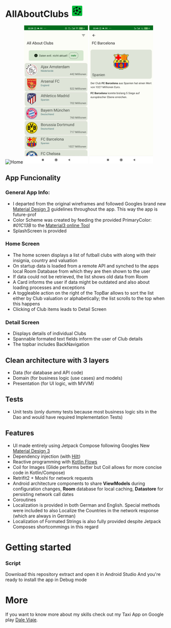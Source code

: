 # AllAboutClubs <img src="images/ic_launcher.png" alt="Home" width="40"/>

 <img src="images/demo_allaboutclubs.gif" alt="Home" width="200"/>                                 <img src="images/clublist.jpeg" alt="Home" width="200"/>           <img src="images/detail.jpeg" alt="Home" width="200"/>
 
## App Funcionality

### General App Info: 
- I departed from the original wireframes and followed Googles brand new [Material Design 3](https://m3.material.io/components/cards/overview) guidelines throughout the app. This way the app is future-prof 
- Color Scheme was created by feeding the provided PrimaryColor: *#01C13B* to the [Material3 online Tool](https://m3.material.io/theme-builder#/custom)
- SplashScreen is provided

### Home Screen
- The home screen displays a list of futball clubs with along with their insignia, country and valuation
- On startup data is loaded from a remote API and synched to the apps local Room Database from which they are then shown to the user 
- If data could not be retrieved, the list shows old data from Room 
- A Card informs the user if data might be outdated and also about loading processes and exceptions
- A toggleable action on the right of the TopBar allows to sort the list either by Club valuation or alphabetically; the list scrolls to the top when this happens
- Clicking of Club items leads to Detail Screen

### Detail Screen
- Displays details of individual Clubs
- Spannable formated text fields inform the user of Club details
- The topbar includes BackNavigation

## Clean architecture with 3 layers
- Data (for database and API code)
- Domain (for business logic (use cases) and models)
- Presentation (for UI logic, with MVVM)

## Tests
- Unit tests (only dummy tests because most business logic sits in the Dao and would have required Implementation Tests)
    
## Features
- UI made entirely using Jetpack Compose following Googles New [Material Design 3](https://m3.material.io/components/cards/overview)
- Dependency injection (with [Hilt](http://google.github.io/hilt/))
- Reactive programming with [Kotlin Flows](https://kotlinlang.org/docs/reference/coroutines/flow.html)
- Coil for Images (Glide performs better but Coil allows for more concise code in Kotlin/Compose)
- Retrifit2 + Moshi for network requests
- Android architecture components to share **ViewModels** during configuration changes, **Room** database for local caching, **Datastore** for persisting network call dates
- Coroutines
- Localization is provided in both German and English. Special methods were included to also Localize the Countries in the network response (which are always in German)
- Localization of Formated Strings is also fully provided despite Jetpack Composes shortcommings in this regard


# Getting started

### Script 
Download this repository extract and open it in Android Studio
And you're ready to install the app in Debug mode

# More
If you want to know more about my skills check out my Taxi App on Google play [Dale Viaje](https://play.google.com/store/apps/details?id=com.dale.viaje.nicaragua.customer).

